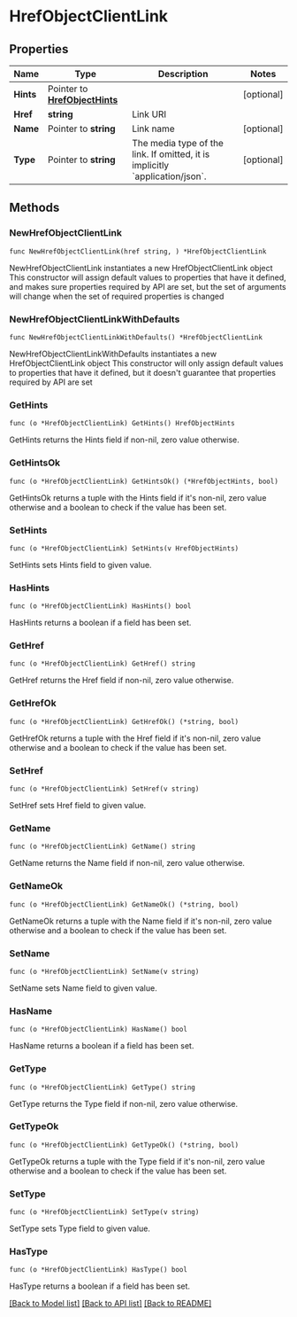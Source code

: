 # HrefObjectClientLink

## Properties

Name | Type | Description | Notes
------------ | ------------- | ------------- | -------------
**Hints** | Pointer to [**HrefObjectHints**](HrefObjectHints.md) |  | [optional] 
**Href** | **string** | Link URI | 
**Name** | Pointer to **string** | Link name | [optional] 
**Type** | Pointer to **string** | The media type of the link. If omitted, it is implicitly &#x60;application/json&#x60;. | [optional] 

## Methods

### NewHrefObjectClientLink

`func NewHrefObjectClientLink(href string, ) *HrefObjectClientLink`

NewHrefObjectClientLink instantiates a new HrefObjectClientLink object
This constructor will assign default values to properties that have it defined,
and makes sure properties required by API are set, but the set of arguments
will change when the set of required properties is changed

### NewHrefObjectClientLinkWithDefaults

`func NewHrefObjectClientLinkWithDefaults() *HrefObjectClientLink`

NewHrefObjectClientLinkWithDefaults instantiates a new HrefObjectClientLink object
This constructor will only assign default values to properties that have it defined,
but it doesn't guarantee that properties required by API are set

### GetHints

`func (o *HrefObjectClientLink) GetHints() HrefObjectHints`

GetHints returns the Hints field if non-nil, zero value otherwise.

### GetHintsOk

`func (o *HrefObjectClientLink) GetHintsOk() (*HrefObjectHints, bool)`

GetHintsOk returns a tuple with the Hints field if it's non-nil, zero value otherwise
and a boolean to check if the value has been set.

### SetHints

`func (o *HrefObjectClientLink) SetHints(v HrefObjectHints)`

SetHints sets Hints field to given value.

### HasHints

`func (o *HrefObjectClientLink) HasHints() bool`

HasHints returns a boolean if a field has been set.

### GetHref

`func (o *HrefObjectClientLink) GetHref() string`

GetHref returns the Href field if non-nil, zero value otherwise.

### GetHrefOk

`func (o *HrefObjectClientLink) GetHrefOk() (*string, bool)`

GetHrefOk returns a tuple with the Href field if it's non-nil, zero value otherwise
and a boolean to check if the value has been set.

### SetHref

`func (o *HrefObjectClientLink) SetHref(v string)`

SetHref sets Href field to given value.


### GetName

`func (o *HrefObjectClientLink) GetName() string`

GetName returns the Name field if non-nil, zero value otherwise.

### GetNameOk

`func (o *HrefObjectClientLink) GetNameOk() (*string, bool)`

GetNameOk returns a tuple with the Name field if it's non-nil, zero value otherwise
and a boolean to check if the value has been set.

### SetName

`func (o *HrefObjectClientLink) SetName(v string)`

SetName sets Name field to given value.

### HasName

`func (o *HrefObjectClientLink) HasName() bool`

HasName returns a boolean if a field has been set.

### GetType

`func (o *HrefObjectClientLink) GetType() string`

GetType returns the Type field if non-nil, zero value otherwise.

### GetTypeOk

`func (o *HrefObjectClientLink) GetTypeOk() (*string, bool)`

GetTypeOk returns a tuple with the Type field if it's non-nil, zero value otherwise
and a boolean to check if the value has been set.

### SetType

`func (o *HrefObjectClientLink) SetType(v string)`

SetType sets Type field to given value.

### HasType

`func (o *HrefObjectClientLink) HasType() bool`

HasType returns a boolean if a field has been set.


[[Back to Model list]](../README.md#documentation-for-models) [[Back to API list]](../README.md#documentation-for-api-endpoints) [[Back to README]](../README.md)


